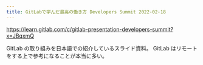 ```yaml
---
title: GitLabで学んだ最高の働き方 Developers Summit 2022-02-18
---
```


https://learn.gitlab.com/c/gitlab-presentation-developers-summit?x=JBqxmQ

GitLab の取り組みを日本語での紹介しているスライド資料。
GitLab はリモートをする上で参考になることが本当に多い。
